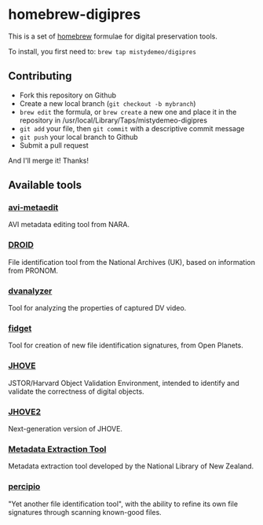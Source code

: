 homebrew-digipres
=================

This is a set of [homebrew](http://mxcl.github.com/homebrew) formulae for digital preservation
tools.

To install, you first need to: `brew tap mistydemeo/digipres`

Contributing
------------

* Fork this repository on Github
* Create a new local branch (`git checkout -b mybranch`)
* `brew edit` the formula, or `brew create` a new one and place it in the repository in /usr/local/Library/Taps/mistydemeo-digipres
* `git add` your file, then `git commit` with a descriptive commit message
* `git push` your local branch to Github
* Submit a pull request

And I'll merge it! Thanks!

Available tools
---------------

### [avi-metaedit](https://github.com/usnationalarchives/AVI-MetaEdit)

AVI metadata editing tool from NARA.

### [DROID](http://digital-preservation.github.com/droid/)

File identification tool from the National Archives (UK), based on information from PRONOM.

### [dvanalyzer](http://www.avpreserve.com/dvanalyzer/)

Tool for analyzing the properties of captured DV video.

### [fidget](https://github.com/openplanets/format-corpus)

Tool for creation of new file identification signatures, from Open Planets.

### [JHOVE](http://jhove.sourceforge.net/)

JSTOR/Harvard Object Validation Environment, intended to identify and validate the correctness
of digital objects.

### [JHOVE2](https://bitbucket.org/jhove2/main/wiki/Home)

Next-generation version of JHOVE.

### [Metadata Extraction Tool](http://meta-extractor.sourceforge.net/)

Metadata extraction tool developed by the National Library of New Zealand.

### [percipio](https://github.com/anjackson/percipio)

"Yet another file identification tool", with the ability to refine its own file signatures
through scanning known-good files.
